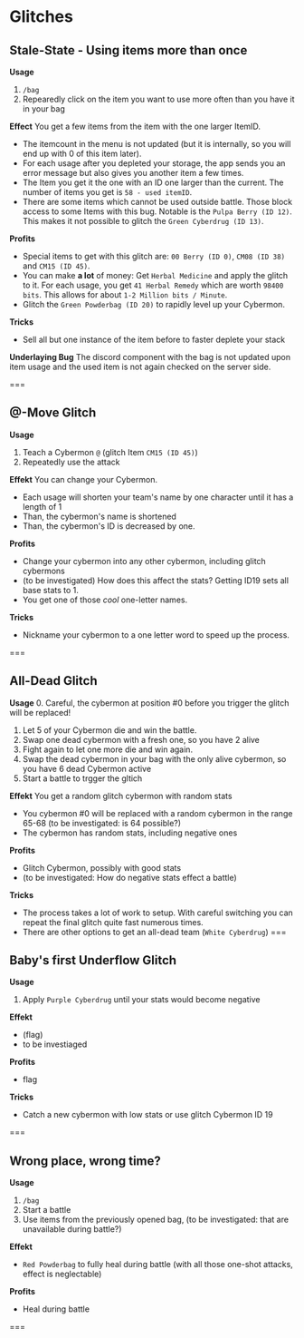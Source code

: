 # Glitches

## Stale-State - Using items more than once

**Usage**

1. `/bag`
2. Repearedly click on the item you want to use more often than you have it in your bag

**Effect** You get a few items from the item with the one larger ItemID.
- The itemcount in the menu is not updated (but it is internally, so you will end up with 0 of this item later).
- For each usage after you depleted your storage, the app sends you an error message but also gives you another item a few times.
- The Item you get it the one with an ID one larger than the current. The number of items you get is `58 - used itemID`.
- There are some items which cannot be used outside battle. Those block access to some Items with this bug. Notable is the `Pulpa Berry (ID 12)`. This makes it not possible to glitch the `Green Cyberdrug (ID 13)`.

**Profits**
- Special items to get with this glitch are: `00 Berry (ID 0)`, `CM08 (ID 38)` and `CM15 (ID 45)`.
- You can make **a lot** of money: Get `Herbal Medicine` and apply the glitch to it. For each usage, you get `41 Herbal Remedy` which are worth `98400 bits`. This allows for about `1-2 Million bits / Minute`.
- Glitch the `Green Powderbag (ID 20)` to rapidly level up your Cybermon.

**Tricks** 
- Sell all but one instance of the item before to faster deplete your stack

**Underlaying Bug**
The discord component with the bag is not updated upon item usage and the used item is not again checked on the server side.

===

## @-Move Glitch

**Usage**

1. Teach a Cybermon `@` (glitch Item `CM15 (ID 45)`)
2. Repeatedly use the attack

**Effekt** You can change your Cybermon.
- Each usage will shorten your team's name by one character until it has a length of 1
- Than, the cybermon's name is shortened
- Than, the cybermon's ID is decreased by one.

**Profits**
- Change your cybermon into any other cybermon, including glitch cybermons
- (to be investigated) How does this affect the stats? Getting ID19 sets all base stats to 1.
- You get one of those *cool* one-letter names.

**Tricks**
- Nickname your cybermon to a one letter word to speed up the process.

===

## All-Dead Glitch

**Usage**
0. Careful, the cybermon at position #0 before you trigger the glitch will be replaced!
1. Let 5 of your Cybermon die and win the battle.
2. Swap one dead cybermon with a fresh one, so you have 2 alive
3. Fight again to let one more die and win again.
4. Swap the dead cybermon in your bag with the only alive cybermon, so you have 6 dead Cybermon active
5. Start a battle to trgger the gltich

**Effekt** You get a random glitch cybermon with random stats
- You cybermon #0 will be replaced with a random cybermon in the range 65-68 (to be investigated: is 64 possible?)
- The cybermon has random stats, including negative ones

**Profits**
- Glitch Cybermon, possibly with good stats
- (to be investigated: How do negative stats effect a battle)

**Tricks**
- The process takes a lot of work to setup. With careful switching you can repeat the final glitch quite fast numerous times.
- There are other options to get an all-dead team (`White Cyberdrug`)
===

## Baby's first Underflow Glitch

**Usage**
1. Apply `Purple Cyberdrug` until your stats would become negative

**Effekt**
- (flag)
- to be investiaged

**Profits**
- flag

**Tricks**
- Catch a new cybermon with low stats or use glitch Cybermon ID 19

===

## Wrong place, wrong time?
**Usage**
1. `/bag`
2. Start a battle
3. Use items from the previously opened bag, (to be investigated: that are unavailable during battle?)

**Effekt**
- `Red Powderbag` to fully heal during battle (with all those one-shot attacks, effect is neglectable)

**Profits**
- Heal during battle


===
